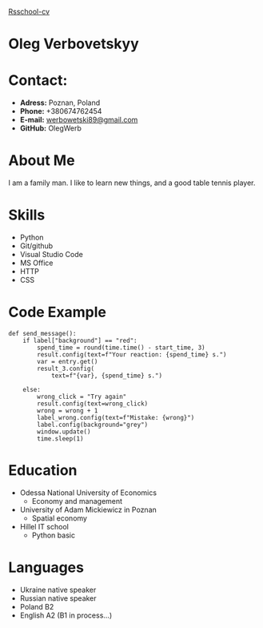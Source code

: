 [Rsschool-cv](https://OlegWerb.github.io/rsschool-cv/cv)
>
# Oleg Verbovetskyy
>
# Contact:
* __Adress:__ Poznan, Poland
* __Phone:__ +380674762454
* __E-mail:__ werbowetski89@gmail.com
* __GitHub:__ OlegWerb
>
# About Me
I am a family man. I like to learn new things, and a good table tennis player.
>
# Skills
+ Python
+ Git/github
+ Visual Studio Code
+ MS Office
+ HTTP
+ CSS
>
# Code Example
```
def send_message():
    if label["background"] == "red":
        spend_time = round(time.time() - start_time, 3)
        result.config(text=f"Your reaction: {spend_time} s.")
        var = entry.get()
        result_3.config(
            text=f"{var}, {spend_time} s.")

    else:
        wrong_click = "Try again"
        result.config(text=wrong_click)
        wrong = wrong + 1
        label_wrong.config(text=f"Mistake: {wrong}")
        label.config(background="grey")
        window.update()
        time.sleep(1)
```
# Education
* Odessa National University of Economics
    * Economy and management
* University of Adam Mickiewicz in Poznan
    * Spatial economy
* Hillel IT school
    * Python basic 

# Languages
* Ukraine native speaker
* Russian native speaker
* Poland B2
* English A2 (B1 in process…)


